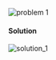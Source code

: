 ![problem 1](https://github.com/cpp-rakesh/discrete_mathematics_and_its_applications/blob/master/chapter_8_advanced_counting_techniques/8.5_inclusion_exclusion/exercises/repo/problem_1.png)

#### Solution
![solution_1](https://github.com/cpp-rakesh/discrete_mathematics_and_its_applications/blob/master/chapter_8_advanced_counting_techniques/8.5_inclusion_exclusion/exercises/repo/solution_1.png)